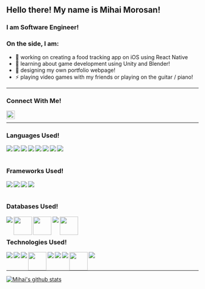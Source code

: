 ## Hello there! My name is Mihai Morosan!

### I am Software Engineer!

### On the side, I am:
- 🔭 working on creating a food tracking app on iOS using React Native
- 🌱 learning about game development using Unity and Blender!
- 🥅 designing my own portfolio webpage!
- ⚡ playing video games with my friends or playing on the guitar / piano!

---

### Connect With Me!
[<img align="left" alt="Mihai Morosan | LinkedIn" width="22px" src="https://cdn.jsdelivr.net/npm/simple-icons@v3/icons/linkedin.svg" />][linkedin]
<br>

---

### Languages Used!
<!-- Languages -->
<img align="left" src="https://img.icons8.com/color/48/000000/java-coffee-cup-logo.png"/>
<img align="left" src="https://img.icons8.com/color/48/000000/python.png"/>
<img align="left" src="https://img.icons8.com/color/48/000000/html-5.png"/>
<img align="left" src="https://img.icons8.com/color/48/000000/css3.png"/>
<img align="left" src="https://img.icons8.com/color/48/000000/javascript.png"/>
<img align="left" src="https://img.icons8.com/color/48/000000/c-programming.png"/>
<img align="left" src="https://img.icons8.com/color/48/000000/c-plus-plus-logo.png"/>
<img align="left" src="https://img.icons8.com/color/48/000000/c-sharp-logo.png"/>
<br>
<br>

### Frameworks Used!
<!-- Frameworks -->
<img align="left" src="https://img.icons8.com/color/48/000000/django.png"/>
<img align="left" src="https://img.icons8.com/color/48/000000/angularjs.png"/>
<img align="left" src="https://img.icons8.com/color/48/000000/spring-logo.png"/>
<img align="left" src="https://img.icons8.com/ios-filled/50/000000/ionic.png"/>
<br>
<br>

### Databases Used!
<!-- Databases -->
<img align="left" src="https://img.icons8.com/ios-filled/50/000000/mysql-logo.png"/>
<img align="left" src="https://img.icons8.com/color/48/000000/hadoop-distributed-file-system.png" width="48"/>
<img align="left" src="https://img.icons8.com/color/48/000000/oracle-logo.png" width="48"/>
<img align="left" src="https://img.icons8.com/color/48/000000/postgreesql.png"/>
<img align="left" src="https://content.filemaker.com/l/526331/2018-04-10/8b97m5/526331/155794/0318_042_NA_FMPRO17_ADV_icon_200x200.jpg" width="48">
<br>
<br>

### Technologies Used!
<!-- Technologies -->
<img align="left" src="https://img.icons8.com/ios-filled/50/000000/digitalocean.png"/>
<img align="left" src="https://img.icons8.com/color/48/000000/firebase.png"/>
<img align="left" src="https://img.icons8.com/fluent/48/000000/console.png"/>
<img align="left" src="https://img.icons8.com/officel/40/000000/java-eclipse.png" width="48"/>
<img align="left" src="https://img.icons8.com/color/48/000000/visual-studio-code-2019.png"/>
<img align="left" src="https://img.icons8.com/fluent/48/000000/visual-studio-2019.png"/>
<img align="left" src="https://img.icons8.com/color/48/000000/windows-10.png"/>
<img align="left" src="https://img.icons8.com/ios-glyphs/30/000000/mac-os--v1.png" width="48"/>
<img align="left" src="https://img.icons8.com/color/48/000000/ubuntu--v1.png"/>
<br>
<br>

---

[![Mihai's github stats](https://github-readme-stats.vercel.app/api?username=mihaimorosan&show_icons=true)](https://github.com/anuraghazra/github-readme-stats)

[linkedin]: https://www.linkedin.com/in/mihai-morosan
